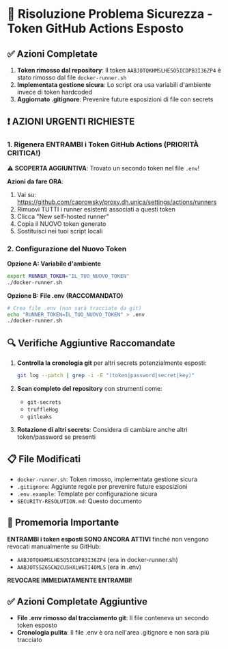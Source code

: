 # 🔐 Risoluzione Problema Sicurezza - Token GitHub Actions Esposto

## ✅ Azioni Completate

1. **Token rimosso dal repository**: Il token `AABJOTQKHMSLHE5O5ICDPB3I36ZP4` è stato rimosso dal file `docker-runner.sh`
2. **Implementata gestione sicura**: Lo script ora usa variabili d'ambiente invece di token hardcoded
3. **Aggiornato .gitignore**: Prevenire future esposizioni di file con secrets

## ❗ AZIONI URGENTI RICHIESTE

### 1. Rigenera ENTRAMBI i Token GitHub Actions (PRIORITÀ CRITICA!)
⚠️ **SCOPERTA AGGIUNTIVA**: Trovato un secondo token nel file `.env`!

**Azioni da fare ORA**:
1. Vai su: https://github.com/caprowsky/proxy.dh.unica/settings/actions/runners
2. Rimuovi TUTTI i runner esistenti associati a questi token
3. Clicca "New self-hosted runner"
4. Copia il NUOVO token generato
5. Sostituisci nei tuoi script locali

### 2. Configurazione del Nuovo Token

**Opzione A: Variabile d'ambiente**
```bash
export RUNNER_TOKEN="IL_TUO_NUOVO_TOKEN"
./docker-runner.sh
```

**Opzione B: File .env (RACCOMANDATO)**
```bash
# Crea file .env (non sarà tracciato da git)
echo "RUNNER_TOKEN=IL_TUO_NUOVO_TOKEN" > .env
./docker-runner.sh
```

## 🔍 Verifiche Aggiuntive Raccomandate

1. **Controlla la cronologia git** per altri secrets potenzialmente esposti:
   ```bash
   git log --patch | grep -i -E "(token|password|secret|key)" 
   ```

2. **Scan completo del repository** con strumenti come:
   - `git-secrets`
   - `truffleHog`
   - `gitleaks`

3. **Rotazione di altri secrets**: Considera di cambiare anche altri token/password se presenti

## 📋 File Modificati

- `docker-runner.sh`: Token rimosso, implementata gestione sicura
- `.gitignore`: Aggiunte regole per prevenire future esposizioni
- `.env.example`: Template per configurazione sicura
- `SECURITY-RESOLUTION.md`: Questo documento

## 🚨 Promemoria Importante

**ENTRAMBI i token esposti SONO ANCORA ATTIVI** finché non vengono revocati manualmente su GitHub:
- `AABJOTQKHMSLHE5O5ICDPB3I36ZP4` (era in docker-runner.sh)
- `AABJOTSSZ65CW2CU5HXLW6TI4OMLS` (era in .env)

**REVOCARE IMMEDIATAMENTE ENTRAMBI!**

## ✅ Azioni Completate Aggiuntive

- **File .env rimosso dal tracciamento git**: Il file conteneva un secondo token esposto
- **Cronologia pulita**: Il file .env è ora nell'area .gitignore e non sarà più tracciato